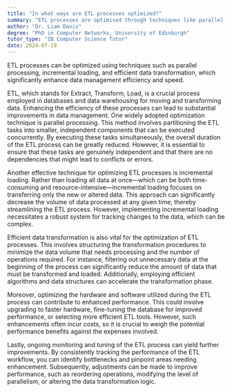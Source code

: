 ```yaml
---
title: "In what ways are ETL processes optimized?"
summary: "ETL processes are optimised through techniques like parallel processing, incremental loading, and efficient data transformation."
author: "Dr. Liam Davis"
degree: "PhD in Computer Networks, University of Edinburgh"
tutor_type: "IB Computer Science Tutor"
date: 2024-07-19
---
```


ETL processes can be optimized using techniques such as parallel processing, incremental loading, and efficient data transformation, which significantly enhance data management efficiency and speed.

ETL, which stands for Extract, Transform, Load, is a crucial process employed in databases and data warehousing for moving and transforming data. Enhancing the efficiency of these processes can lead to substantial improvements in data management. One widely adopted optimization technique is parallel processing. This method involves partitioning the ETL tasks into smaller, independent components that can be executed concurrently. By executing these tasks simultaneously, the overall duration of the ETL process can be greatly reduced. However, it is essential to ensure that these tasks are genuinely independent and that there are no dependencies that might lead to conflicts or errors.

Another effective technique for optimizing ETL processes is incremental loading. Rather than loading all data at once—which can be both time-consuming and resource-intensive—incremental loading focuses on transferring only the new or altered data. This approach can significantly decrease the volume of data processed at any given time, thereby streamlining the ETL process. However, implementing incremental loading necessitates a robust system for tracking changes to the data, which can be complex.

Efficient data transformation is also vital for the optimization of ETL processes. This involves structuring the transformation procedures to minimize the data volume that needs processing and the number of operations required. For instance, filtering out unnecessary data at the beginning of the process can significantly reduce the amount of data that must be transformed and loaded. Additionally, employing efficient algorithms and data structures can accelerate the transformation phase.

Moreover, optimizing the hardware and software utilized during the ETL process can contribute to enhanced performance. This could involve upgrading to faster hardware, fine-tuning the database for improved performance, or selecting more efficient ETL tools. However, such enhancements often incur costs, so it is crucial to weigh the potential performance benefits against the expenses involved.

Lastly, ongoing monitoring and tuning of the ETL process can yield further improvements. By consistently tracking the performance of the ETL workflow, you can identify bottlenecks and pinpoint areas needing enhancement. Subsequently, adjustments can be made to improve performance, such as reordering operations, modifying the level of parallelism, or altering the data transformation logic.
    